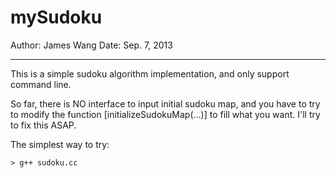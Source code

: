 mySudoku
========

Author: James Wang
Date:   Sep. 7, 2013

--------------------------------------------------------------------------------

This is a simple sudoku algorithm implementation, and only support command line.

So far, there is NO interface to input initial sudoku map, and you have to try to modify the function [initializeSudokuMap(...)] to fill what you want. I'll try to fix this ASAP.

The simplest way to try:

    > g++ sudoku.cc

